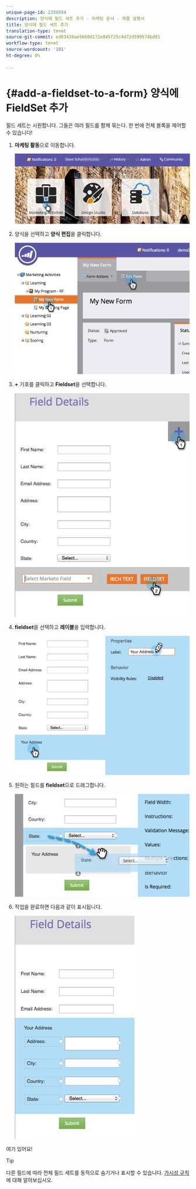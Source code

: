```yaml
---
unique-page-id: 2359594
description: 양식에 필드 세트 추가 - 마케팅 문서 - 제품 설명서
title: 양식에 필드 세트 추가
translation-type: tm+mt
source-git-commit: ed83438ae5660d172e845f25c4d72d599574bd91
workflow-type: tm+mt
source-wordcount: '101'
ht-degree: 0%

---
```



# {#add-a-fieldset-to-a-form} 양식에 FieldSet 추가

필드 세트는 시원합니다. 그들은 여러 필드를 함께 묶는다. 한 번에 전체 블록을 제어할 수 있습니다!

1. **마케팅 활동**&#x200B;으로 이동합니다.

   ![](assets/login-marketing-activities-1.png)

1. 양식을 선택하고 **양식 편집**&#x200B;을 클릭합니다.

   ![](assets/image2014-9-15-15-3a1-3a22.png)

1. **+** 기호를 클릭하고 **Fieldset**&#x200B;을 선택합니다.

   ![](assets/image2014-9-15-15-3a1-3a43.png)

1. **fieldset**&#x200B;을 선택하고 **레이블**&#x200B;을 입력합니다.

   ![](assets/image2014-9-15-15-3a2-3a0.png)

1. 원하는 필드를 **fieldset**&#x200B;으로 드래그합니다.

   ![](assets/image2014-9-15-15-3a2-3a13.png)

1. 작업을 완료하면 다음과 같이 표시됩니다.

   ![](assets/image2014-9-15-15-3a2-3a31.png)

여기 있어요!

>[!TIP]
>
>다른 필드에 따라 전체 필드 세트를 동적으로 숨기거나 표시할 수 있습니다. [가시성 규칙](/help/marketo/product-docs/demand-generation/forms/form-fields/dynamically-toggle-visibility-of-a-form-field.md)에 대해 알아보십시오.
